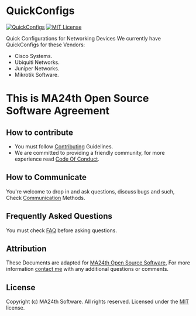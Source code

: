 # QuickConfigs

[![QuickConfigs](https://img.shields.io/badge/Quick-Configs-yellow)](https://github.com/MA24th/QuickConfigs)
[![MIT License](https://img.shields.io/badge/LICENSE-MIT-blue)](https://opensource.org/licenses/MIT)

Quick Configurations for Networking Devices
We currently have QuickConfigs for these Vendors:
- Cisco Systems.
- Ubiquiti Networks.
- Juniper Networks.
- Mikrotik Software.


This is MA24th Open Source Software Agreement
=============================================

## How to contribute
- You must follow [Contributing](https://github.com/MA24th/MA24th/blob/main/OpenSource/Software/CONTRIBUTING.md) Guidelines.
- We are committed to providing a friendly community, for more experience read [Code Of Conduct](https://github.com/MA24th/MA24th/blob/main/OpenSource/Software/CODE_OF_CONDUCT.md).


## How to Communicate
You're welcome to drop in and ask questions, 
discuss bugs and such, Check [Communication](https://github.com/MA24th/MA24th/blob/main/OpenSource/Software/COMMUNICATION.md) Methods.


## Frequently Asked Questions
You must check [FAQ](https://github.com/MA24th/MA24th/blob/main/OpenSource/Software/FAQ.md) before asking questions.


## Attribution
These Documents are adapted for [MA24th Open Source Software](https://github.com/MA24th/MA24th/blob/main/OpenSource/Software/),
For more information [contact me](mailto:ma24th@yahoo.com) with any additional questions or comments.


## License
Copyright (c) MA24th Software. All rights reserved.
Licensed under the [MIT](https://opensource.org/licenses/MIT) license.
